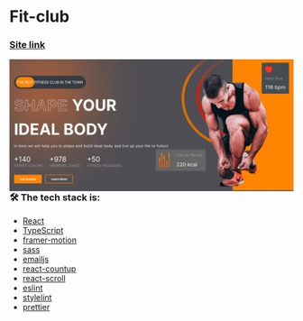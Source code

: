# Fit-club

### [Site link](https://luxury-chebakia-bb357f.netlify.app/)

<kbd>
  <img align="right" alt="img" src="src/assets/git-bg.png"  />
</kbd>

### 🛠 The tech stack is:

- [React](https://reactjs.org/)
- [TypeScript](https://www.typescriptlang.org/)
- [framer-motion](https://www.framer.com/motion/)
- [sass](https://ru.wikipedia.org/wiki/Sass)
- [emailjs](https://www.emailjs.com/)
- [react-countup](https://www.npmjs.com/package/react-countup)
- [react-scroll](https://www.npmjs.com/package/react-scroll)
- [eslint](https://eslint.org/)
- [stylelint](https://stylelint.io/)
- [prettier](https://prettier.io/)
